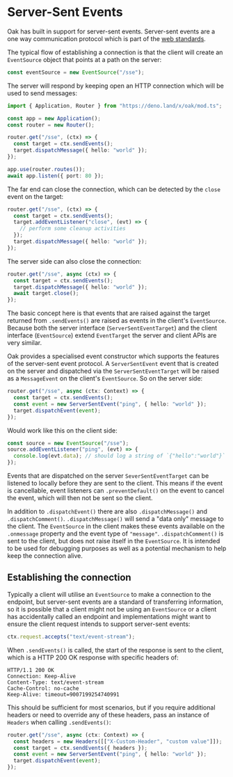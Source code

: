 # Server-Sent Events

Oak has built in support for server-sent events. Server-sent events are a one
way communication protocol which is part of the
[web standards](https://html.spec.whatwg.org/multipage/server-sent-events.html#server-sent-events).

The typical flow of establishing a connection is that the client will create
an `EventSource` object that points at a path on the server:

```js
const eventSource = new EventSource("/sse");
```

The server will respond by keeping open an HTTP connection which will be used
to send messages:

```ts
import { Application, Router } from "https://deno.land/x/oak/mod.ts";

const app = new Application();
const router = new Router();

router.get("/sse", (ctx) => {
  const target = ctx.sendEvents();
  target.dispatchMessage({ hello: "world" });
});

app.use(router.routes());
await app.listen({ port: 80 });
```

The far end can close the connection, which can be detected by the `close` event
on the target:

```ts
router.get("/sse", (ctx) => {
  const target = ctx.sendEvents();
  target.addEventListener("close", (evt) => {
    // perform some cleanup activities
  });
  target.dispatchMessage({ hello: "world" });
});
```

The server side can also close the connection:

```ts
router.get("/sse", async (ctx) => {
  const target = ctx.sendEvents();
  target.dispatchMessage({ hello: "world" });
  await target.close();
});
```

The basic concept here is that events that are raised against the target
returned from `.sendEvents()` are raised as events in the client's
`EventSource`. Because both the server interface (`ServerSentEventTarget`) and
the client interface (`EventSource`) extend `EventTarget` the server and client
APIs are very similar.

Oak provides a specialised event constructor which supports the features of the
server-sent event protocol. A `ServerSentEvent` event that is created on the
server and dispatched via the `ServerSentEventTarget` will be raised as a
`MessageEvent` on the client's `EventSource`. So on the server side:

```ts
router.get("/sse", async (ctx: Context) => {
  const target = ctx.sendEvents();
  const event = new ServerSentEvent("ping", { hello: "world" });
  target.dispatchEvent(event);
});
```

Would work like this on the client side:

```ts
const source = new EventSource("/sse");
source.addEventListener("ping", (evt) => {
  console.log(evt.data); // should log a string of `{"hello":"world"}`
});
```

Events that are dispatched on the server `SeverSentEventTarget` can be listened
to locally before they are sent to the client. This means if the event is
cancellable, event listeners can `.preventDefault()` on the event to cancel the
event, which will then not be sent so the client.

In addition to `.dispatchEvent()` there are also `.dispatchMessage()` and
`.dispatchComment()`. `.dispatchMessage()` will send a "data only" message to
the client. The `EventSource` in the client makes these events available on the
`.onmessage` property and the event type of `"message"`. `.dispatchComment()`
is sent to the client, but does not raise itself in the `EventSource`. It is
intended to be used for debugging purposes as well as a potential mechanism to
help keep the connection alive.

## Establishing the connection

Typically a client will utilise an `EventSource` to make a connection to the
endpoint, but server-sent events are a standard of transferring information, so
it is possible that a client might not be using an `EventSource` or a client
has accidentally called an endpoint and implementations might want to ensure the
client request intends to support server-sent events:

```ts
ctx.request.accepts("text/event-stream");
```

When `.sendEvents()` is called, the start of the response is sent to the client,
which is a HTTP 200 OK response with specific headers of:

```
HTTP/1.1 200 OK
Connection: Keep-Alive
Content-Type: text/event-stream
Cache-Control: no-cache
Keep-Alive: timeout=9007199254740991

```

This should be sufficient for most scenarios, but if you require additional
headers or need to override any of these headers, pass an instance of `Headers`
when calling `.sendEvents()`:

```ts
router.get("/sse", async (ctx: Context) => {
  const headers = new Headers([["X-Custom-Header", "custom value"]]);
  const target = ctx.sendEvents({ headers });
  const event = new ServerSentEvent("ping", { hello: "world" });
  target.dispatchEvent(event);
});
```

